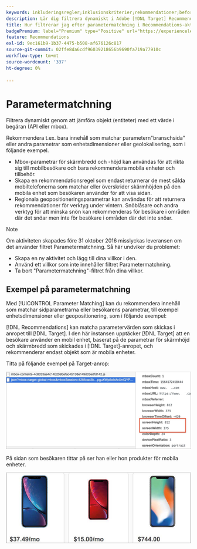 ```yaml
---
keywords: inkluderingsregler;inklusionskriterier;rekommendationer;befordran;kampanjer;dynamisk filtrering;dynamisk;parametermatchning
description: Lär dig filtrera dynamiskt i Adobe [!DNL Target] Recommendations genom att jämföra objekt (entiteter) med ett värde i begäran (API eller mbox).
title: Hur filtrerar jag efter parametermatchning i Recommendations-aktiviteter?
badgePremium: label="Premium" type="Positive" url="https://experienceleague.adobe.com/docs/target/using/introduction/intro.html?lang=en#premium newtab=true" tooltip="Se vad som ingår i Target Premium."
feature: Recommendations
exl-id: 9ec161b9-1b37-4475-b508-af676126c817
source-git-commit: 02ffe8da6cdf96039218656b9690fa719a77910c
workflow-type: tm+mt
source-wordcount: '337'
ht-degree: 0%

---
```


# Parametermatchning

Filtrera dynamiskt genom att jämföra objekt (entiteter) med ett värde i begäran (API eller mbox).

Rekommendera t.ex. bara innehåll som matchar parametern&quot;branschsida&quot; eller andra parametrar som enhetsdimensioner eller geolokalisering, som i följande exempel.

* Mbox-parametrar för skärmbredd och -höjd kan användas för att rikta sig till mobilbesökare och bara rekommendera mobila enheter och tillbehör.
* Skapa en rekommendationsregel som endast returnerar de mest sålda mobiltelefonerna som matchar eller överskrider skärmhöjden på den mobila enhet som besökaren använder för att visa sidan.
* Regionala geopositioneringsparametrar kan användas för att returnera rekommendationer för verktyg under vintern. Snöblåsare och andra verktyg för att minska snön kan rekommenderas för besökare i områden där det snöar men inte för besökare i områden där det inte snöar.

>[!NOTE]
>
>Om aktiviteten skapades före 31 oktober 2016 misslyckas leveransen om det använder filtret Parametermatchning. Så här undviker du problemet:
>
>* Skapa en ny aktivitet och lägg till dina villkor i den.
>* Använd ett villkor som inte innehåller filtret Parametermatchning.
>* Ta bort &quot;Parametermatchning&quot;-filtret från dina villkor.

## Exempel på parametermatchning

Med [!UICONTROL Parameter Matching] kan du rekommendera innehåll som matchar sidparametrarna eller besökarens parametrar, till exempel enhetsdimensioner eller geopositionering, som i följande exempel:

[!DNL Recommendations] kan matcha parametervärden som skickas i anropet till [!DNL Target]. I den här instansen upptäcker [!DNL Target] att en besökare använder en mobil enhet, baserat på de parametrar för skärmhöjd och skärmbredd som skickades i [!DNL Target]-anropet, och rekommenderar endast objekt som är mobila enheter.

Titta på följande exempel på Target-anrop:

![Målsamtal](/help/main/c-recommendations/c-algorithms/assets/example-target-call-2.png)

På sidan som besökaren tittar på ser han eller hon produkter för mobila enheter.

![Produkter för mobila enheter](/help/main/c-recommendations/c-algorithms/assets/phones.png)
